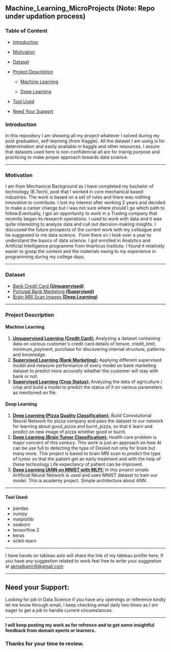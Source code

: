 ## Machine_Learning_MicroProjects (Note: Repo under updation process)

### Table of Content
  - [Introduction](#introduction)
  - [Motivation](#motivation)
  - [Dataset](#dataset)
  - [Project Description](#project-description)
 
      - [Machine Learning](#machine-learning)
      
      - [Deep Learning](#deep-learning)
     
  - [Tool Used](#tool-used)
  - [Need Your Support](#need-your-support)

### Introduction
In this repository I am showing all my project whatever I solved during my post graduation, self-learning (from Kaggle). All the dataset I am using is for determination and easily available in kaggle and other resources. I assure that datasets used here is non-confidencial all are for trainig purpose and practicing to make proper approach towards data science.

---

### Motivation
I am from Mechanical Background as I have completed my bachelor of technology (B.Tech), post that I worked in core mechanical based industries. The work is based on a set of rules and there was nothing innovative to contribute. I lost my interest after working 2 years and decided to make a career change but I was not sure where should I go which path to follow.Eventually, I got an opportunity to work in a Trading company that recently began its research operations. I used to work with data and it was quite interesting to analyze data and cull out decision-making insights. I discussed the future prospects of the current work with my colleague and he suggested to me data science.  From there on I took over a year to understand the basics of data science. I got enrolled in Analytics and Artificial Intelligence programme from Imarticus Institute. I found it relatively easier to grasp the content and the materials owing to my experience in programming during my college days.

---

### Dataset

  - [Bank Credit Card **(Unsupervised)**](https://github.com/akmal1994/Machine_Learning_MicroProjects/blob/main/Datasets/credit_card.csv)
  - [Portugal Bank Marketing **(Supervised)**](https://github.com/akmal1994/Machine_Learning_MicroProjects/blob/main/Datasets/bank.csv)
  - [Brain MRI Scan Images **(Deep Learning)**](https://www.kaggle.com/sartajbhuvaji/brain-tumor-classification-mri)

---

### Project Description

#### Machine Learning
   1. [**Unsupervised Learning (Credit Card):**](https://github.com/akmal1994/Machine_Learning_MicroProjects/blob/main/ML-Unsupervised-Learning/Bank-Clustering.ipynb) Analyzing a dataset containing data on various customer's credit card details of tenure, credit_limit,     minimum_payment, purchase for discovering internal structure, patterns and knowledge.
   2. [**Supervised Learning (Bank Marketing):**](https://github.com/akmal1994/Machine_Learning_MicroProjects/blob/main/ML-Supervised-Learning/Bank_Marketing_Classification.ipynb) Applying different supervised model and measure performance of every model on bank marketing dataset to predict more accuratly whether the customer will stay with bank or not.
   3. [**Supervised Learning (Crop Status):**](https://github.com/akmal1994/Machine_Learning_MicroProjects/blob/main/ML-Supervised-Learning/Crop_Status.ipynb) Analyzing the data of agriculture / crop and build a model to predict the status of it on various parameters as mentioned on file.

#### Deep Learning
   1. [**Deep Learning (Pizza Quality Classification):**](https://github.com/akmal1994/Machine_Learning_MicroProjects/blob/main/Deep%20Learning/Pizza_Classification_CNN%20(DL).ipynb) Build Convolutional Neural Network for pizza company and pass the dataset to our network for learning about good_pizza and burnt_pizza, so that it learn and predict on new image of pizza whether good or burnt.
   2. [**Deep Learning (Brain Tumor Classification):**](https://github.com/akmal1994/Machine_Learning_MicroProjects/blob/main/Deep%20Learning/Brain-Tumor-Classification.ipynb) Health care problem is major concern of this century. This work is just an approach on how AI can be use full to detecting the type of Desied not only for brain but many more. This project is based to brain MRI scan to predict the type of tumor so that the patient get an early treatment and with the help of these technology Life expectancy of patient can be improved.
   3. [**Deep Learning (ANN on MNIST with MLP):**](https://github.com/akmal1994/Machine_Learning_MicroProjects/blob/main/Deep%20Learning/Deep%20Learning%20(MNIST%20with%20MLP).ipynb) In this project simple Artificial Neural Network is used and uses MNIST dataset to train our model. This is academy project. Simple architecture about ANN.


---

#### Tool Used:

  - pandas
  - numpy
  - matplotlib
  - seaborn
  - tensorflow 2
  - keras
  - scikit-learn

---

I have hands on tableau aslo will share the link of my tableau profile here, If you have any suggestion related to work feel free to write your suggestion at akmalkamri9@gmail.com 

---

## Need your Support:
Looking for job in Data Science if you have any openings or reference kindly let me know through email, I keep checking email daily two times as I am eager to get a job to handle current circumstances.

---

**I will keep posting my work as for refrence and to get some insightful feedback from domain eperts or learners.**

### Thanks for your time to review.
